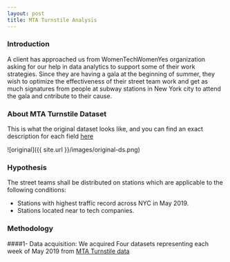 ```yaml
---
layout: post
title: MTA Turnstile Analysis
---
```


### Introduction

A client has approached us from WomenTechWomenYes organization asking for our help in data analytics to support some of their work strategies. Since they are having a gala at the beginning of summer, they wish to optimize the effectiveness of their street team work and get as much signatures from people at subway stations in New York city to attend the gala and cntribute to their cause.

### About MTA Turnstile Dataset
This is what the original dataset looks like, and you can find an exact description for each field [here](http://web.mta.info/developers/resources/nyct/turnstile/ts_Field_Description.txt) 

![original]({{ site.url }}/images/original-ds.png)

### Hypothesis 
The street teams shall be distributed on stations which are applicable to the following conditions:
* Stations with highest traffic record across NYC in May 2019.
* Stations located near to tech companies. 

### Methodology
####1-	Data acquisition: 
We acquired Four datasets representing each week of May 2019 from [MTA Turnstile data](http://web.mta.info/developers/turnstile.html)
